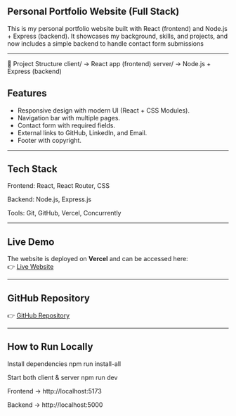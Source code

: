## Personal Portfolio Website (Full Stack)

This is my personal portfolio website built with React (frontend) and Node.js + Express (backend).
It showcases my background, skills, and projects, and now includes a simple backend to handle contact form submissions

---

📂 Project Structure
client/   → React app (frontend)
server/   → Node.js + Express (backend)

##  Features
- Responsive design with modern UI (React + CSS Modules).
- Navigation bar with multiple pages.
- Contact form with required fields.
- External links to GitHub, LinkedIn, and Email.
- Footer with copyright.

---
 ## Tech Stack

Frontend: React, React Router, CSS

Backend: Node.js, Express.js

Tools: Git, GitHub, Vercel, Concurrently

---

## Live Demo
The website is deployed on **Vercel** and can be accessed here:  
👉 [Live Website](https://my-portfolio-seven-sage-50.vercel.app/)

---

## GitHub Repository
👉 [GitHub Repository](https://github.com/jie-ui/my-portfolio)


---



##  How to Run Locally

Install dependencies
npm run install-all

Start both client & server
npm run dev


Frontend → http://localhost:5173

Backend → http://localhost:5000

